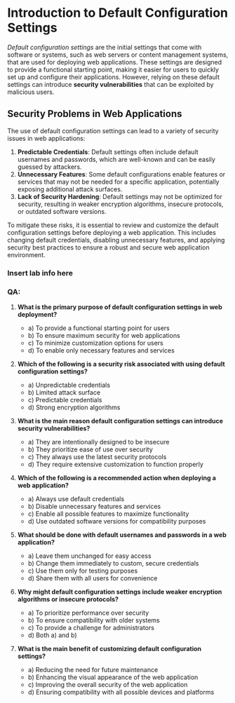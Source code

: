 # Introduction to Default Configuration Settings

_Default configuration settings_ are the initial settings that come with software or systems, such as web servers or content management systems, that are used for deploying web applications. These settings are designed to provide a functional starting point, making it easier for users to quickly set up and configure their applications. However, relying on these default settings can introduce **security vulnerabilities** that can be exploited by malicious users.

## Security Problems in Web Applications

The use of default configuration settings can lead to a variety of security issues in web applications:

1. **Predictable Credentials**: Default settings often include default usernames and passwords, which are well-known and can be easily guessed by attackers.
2. **Unnecessary Features**: Some default configurations enable features or services that may not be needed for a specific application, potentially exposing additional attack surfaces.
3. **Lack of Security Hardening**: Default settings may not be optimized for security, resulting in weaker encryption algorithms, insecure protocols, or outdated software versions.

To mitigate these risks, it is essential to review and customize the default configuration settings before deploying a web application. This includes changing default credentials, disabling unnecessary features, and applying security best practices to ensure a robust and secure web application environment.


### Insert lab info here

### QA:

1. **What is the primary purpose of default configuration settings in web deployment?**
   - a) To provide a functional starting point for users
   - b) To ensure maximum security for web applications
   - c) To minimize customization options for users
   - d) To enable only necessary features and services

2. **Which of the following is a security risk associated with using default configuration settings?**
   - a) Unpredictable credentials
   - b) Limited attack surface
   - c) Predictable credentials
   - d) Strong encryption algorithms

3. **What is the main reason default configuration settings can introduce security vulnerabilities?**
   - a) They are intentionally designed to be insecure
   - b) They prioritize ease of use over security
   - c) They always use the latest security protocols
   - d) They require extensive customization to function properly

4. **Which of the following is a recommended action when deploying a web application?**
   - a) Always use default credentials
   - b) Disable unnecessary features and services
   - c) Enable all possible features to maximize functionality
   - d) Use outdated software versions for compatibility purposes

5. **What should be done with default usernames and passwords in a web application?**
   - a) Leave them unchanged for easy access
   - b) Change them immediately to custom, secure credentials
   - c) Use them only for testing purposes
   - d) Share them with all users for convenience

6. **Why might default configuration settings include weaker encryption algorithms or insecure protocols?**
   - a) To prioritize performance over security
   - b) To ensure compatibility with older systems
   - c) To provide a challenge for administrators
   - d) Both a) and b)

7. **What is the main benefit of customizing default configuration settings?**
   - a) Reducing the need for future maintenance
   - b) Enhancing the visual appearance of the web application
   - c) Improving the overall security of the web application
   - d) Ensuring compatibility with all possible devices and platforms
